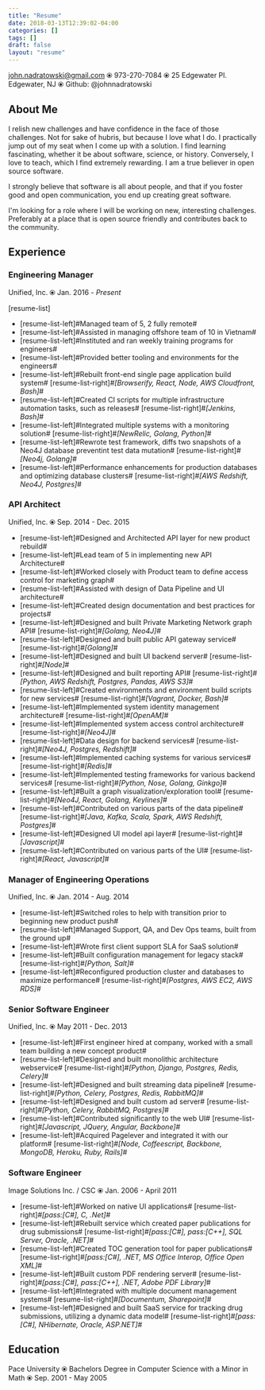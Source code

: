 ```yaml
---
title: "Resume"
date: 2018-03-13T12:39:02-04:00
categories: []
tags: []
draft: false
layout: "resume"
---
```

john.nadratowski@gmail.com ⦿ 973-270-7084 ⦿ 25 Edgewater Pl. Edgewater, NJ ⦿ Github: @johnnadratowski

## About Me

I relish new challenges and have confidence in the face of those challenges.  Not for sake of hubris, but because I love what I do.  I practically jump out of my seat when I come up with a solution.  I find learning fascinating, whether it be about software, science, or history.  Conversely, I love to teach, which I find extremely rewarding.  I am a true believer in open source software.

I strongly believe that software is all about people, and that if you foster good and open communication, you end up creating great software.

I'm looking for a role where I will be working on new, interesting challenges.  Preferably at a place that is open source friendly and contributes back to the community.

## Experience

### Engineering Manager
Unified, Inc. ⦿ Jan. 2016 - _Present_

[resume-list]
* [resume-list-left]#Managed team of 5, 2 fully remote#
* [resume-list-left]#Assisted in managing offshore team of 10 in Vietnam#
* [resume-list-left]#Instituted and ran weekly training programs for engineers#
* [resume-list-left]#Provided better tooling and environments for the engineers#
* [resume-list-left]#Rebuilt front-end single page application build system#  [resume-list-right]#_[Browserify, React, Node, AWS Cloudfront, Bash]_#
* [resume-list-left]#Created CI scripts for multiple infrastructure automation tasks, such as releases# [resume-list-right]#_[Jenkins, Bash]_#
* [resume-list-left]#Integrated multiple systems with a monitoring solution# [resume-list-right]#_[NewRelic, Golang, Python]_#
* [resume-list-left]#Rewrote test framework, diffs  two snapshots of a Neo4J database preventint test data mutation# [resume-list-right]#_[Neo4j, Golang]_#
* [resume-list-left]#Performance enhancements for production databases and optimizing database clusters# [resume-list-right]#_[AWS Redshift, Neo4J, Postgres]_#

### API Architect
Unified, Inc. ⦿ Sep. 2014 - Dec. 2015

* [resume-list-left]#Designed and Architected API layer for new product rebuild#
* [resume-list-left]#Lead team of 5 in implementing new API Architecture#
* [resume-list-left]#Worked closely with Product team to define access control for marketing graph#
* [resume-list-left]#Assisted with design of Data Pipeline and UI architecture#
* [resume-list-left]#Created design documentation and best practices for projects#
* [resume-list-left]#Designed and built Private Marketing Network graph API# [resume-list-right]#_[Golang, Neo4J]_#
* [resume-list-left]#Designed and built public API gateway service# [resume-list-right]#_[Golang]_#
* [resume-list-left]#Designed and built UI backend server# [resume-list-right]#_[Node]_#
* [resume-list-left]#Designed and built reporting API# [resume-list-right]#_[Python, AWS Redshift, Postgres, Pandas, AWS S3]_#
* [resume-list-left]#Created environments and environment build scripts for new services# [resume-list-right]#_[Vagrant, Docker, Bash]_#
* [resume-list-left]#Implemented system identity management architecture# [resume-list-right]#_[OpenAM]_#
* [resume-list-left]#Implemented system access control architecture# [resume-list-right]#_[Neo4J]_#
* [resume-list-left]#Data design for backend services# [resume-list-right]#_[Neo4J, Postgres, Redshift]_#
* [resume-list-left]#Implemented caching systems for various services# [resume-list-right]#_[Redis]_#
* [resume-list-left]#Implemented testing frameworks for various backend services# [resume-list-right]#_[Python, Nose, Golang, Ginkgo]_#
* [resume-list-left]#Built a graph visualization/exploration tool# [resume-list-right]#_[Neo4J, React, Golang, Keylines]_#
* [resume-list-left]#Contributed on various parts of the data pipeline# [resume-list-right]#_[Java, Kafka, Scala, Spark, AWS Redshift, Postgres]_#
* [resume-list-left]#Designed UI model api layer# [resume-list-right]#_[Javascript]_#
* [resume-list-left]#Contributed on various parts of the UI# [resume-list-right]#_[React, Javascript]_#

### Manager of Engineering Operations
Unified, Inc. ⦿ Jan. 2014 - Aug. 2014

* [resume-list-left]#Switched roles to help with transition prior to beginning new product push#
* [resume-list-left]#Managed Support, QA, and Dev Ops teams, built from the ground up#
* [resume-list-left]#Wrote first client support SLA for SaaS solution#
* [resume-list-left]#Built configuration management for legacy stack# [resume-list-right]#_[Python, Salt]_#
* [resume-list-left]#Reconfigured production cluster and databases to maximize performance# [resume-list-right]#_[Postgres, AWS EC2, AWS RDS]_#

### Senior Software Engineer
Unified, Inc. ⦿ May 2011 - Dec. 2013

* [resume-list-left]#First engineer hired at company, worked with a small team building a new concept product#
* [resume-list-left]#Designed and built monolithic architecture webservice# [resume-list-right]#_[Python, Django, Postgres, Redis, Celery]_#
* [resume-list-left]#Designed and built streaming data pipeline# [resume-list-right]#_[Python, Celery, Postgres, Redis, RabbitMQ]_#
* [resume-list-left]#Designed and built custom ad server# [resume-list-right]#_[Python, Celery, RabbitMQ, Postgres]_#
* [resume-list-left]#Contributed significantly to the web UI# [resume-list-right]#_[Javascript, JQuery, Angular, Backbone]_#
* [resume-list-left]#Acquired Pagelever and integrated it with our platform# [resume-list-right]#_[Node, Coffeescript, Backbone, MongoDB, Heroku, Ruby, Rails]_#

### Software Engineer
Image Solutions Inc. / CSC ⦿ Jan. 2006 - April 2011

* [resume-list-left]#Worked on native UI applications# [resume-list-right]#_[pass:[C#], C, .Net]_#
* [resume-list-left]#Rebuilt service which created paper publications for drug submissions#  [resume-list-right]#_[pass:[C#], pass:[C++], SQL Server, Oracle, .NET]_#
* [resume-list-left]#Created TOC generation tool for paper publications#   [resume-list-right]#_[pass:[C#], .NET, MS Office Interop, Office Open XML]_#
* [resume-list-left]#Built custom PDF rendering server#   [resume-list-right]#_[pass:[C#], pass:[C++], .NET, Adobe PDF Library]_#
* [resume-list-left]#Integrated with multiple document management systems# [resume-list-right]#_[Documentum, Sharepoint]_#
* [resume-list-left]#Designed and built SaaS service for tracking drug submissions, utilizing a dynamic data model# [resume-list-right]#_[pass:[C#], NHibernate, Oracle, ASP.NET]_#

## Education

Pace University ⦿ Bachelors Degree in Computer Science with a Minor in Math ⦿ Sep. 2001 - May 2005

